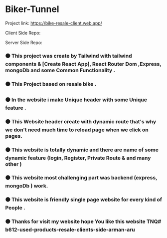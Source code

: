 # Biker-Tunnel

Project link: https://bike-resale-client.web.app/

Client Side Repo: 

Server Side Repo: 

### ⚫ This project was create by Tailwind with tailwind components & [Create React App], React Router Dom ,Express, mongoDb and some Common Functionality .

### ⚫ This Project based on resale bike .

### ⚫ In the website i make Unique header with some Unique feature .

### ⚫ This Website header create with dynamic route that's why we don't need much time to reload page when we click on pages.

### ⚫ This website is totally dynamic and there are name of some dynamic feature (login, Register, Private Route & and many other )

### ⚫ This website most challenging part was backend (express, mongoDb ) work.

### ⚫ This website is friendly single page website for every kind of People .

### ⚫ Thanks for visit my website hope You like this website TNQ# b612-used-products-resale-clients-side-arman-aru
